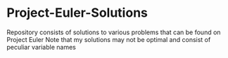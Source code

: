 # Project-Euler-Solutions
Repository consists of solutions to various problems that can be found on Project Euler
Note that my solutions may not be optimal and consist of peculiar variable names
